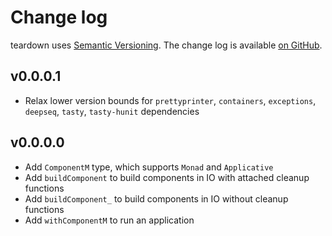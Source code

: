 Change log
==========

teardown uses [Semantic Versioning][1].
The change log is available [on GitHub][2].

[1]: http://semver.org/spec/v2.0.0.html
[2]: https://github.com/roman/Haskell-teardown/libraries/teardown/CHANGELOG.md

## v0.0.0.1

* Relax lower version bounds for `prettyprinter`, `containers`, `exceptions`,
  `deepseq`, `tasty`, `tasty-hunit` dependencies

## v0.0.0.0

* Add `ComponentM` type, which supports `Monad` and `Applicative`
* Add `buildComponent` to build components in IO with attached cleanup functions
* Add `buildComponent_` to build components in IO without cleanup functions
* Add `withComponentM` to run an application
